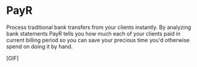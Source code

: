 # PayR
Process traditional bank transfers from your clients instantly.
By analyzing bank statements PayR tells you how much each of your clients paid in current billing period so you can save your precious time you'd otherwise spend on doing it by hand.

[GIF]
